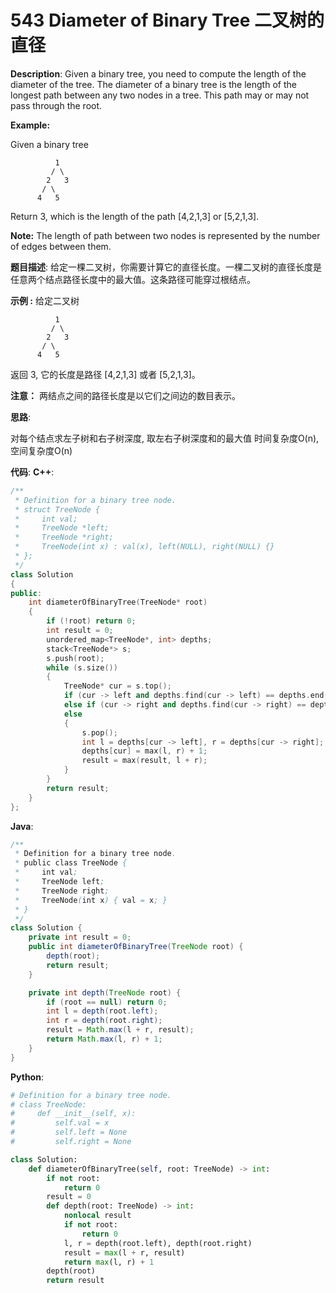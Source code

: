 # 543 Diameter of Binary Tree 二叉树的直径

__Description__:
Given a binary tree, you need to compute the length of the diameter of the tree. The diameter of a binary tree is the length of the longest path between any two nodes in a tree. This path may or may not pass through the root.

__Example:__

Given a binary tree

```text
          1
         / \
        2   3
       / \
      4   5
```

Return 3, which is the length of the path [4,2,1,3] or [5,2,1,3].

__Note:__
The length of path between two nodes is represented by the number of edges between them.

__题目描述__:
给定一棵二叉树，你需要计算它的直径长度。一棵二叉树的直径长度是任意两个结点路径长度中的最大值。这条路径可能穿过根结点。

__示例 :__
给定二叉树

```text
          1
         / \
        2   3
       / \
      4   5
```

返回 3, 它的长度是路径 [4,2,1,3] 或者 [5,2,1,3]。

__注意：__
两结点之间的路径长度是以它们之间边的数目表示。

__思路__:

对每个结点求左子树和右子树深度, 取左右子树深度和的最大值
时间复杂度O(n), 空间复杂度O(n)

__代码__:
__C++__:

```C++
/**
 * Definition for a binary tree node.
 * struct TreeNode {
 *     int val;
 *     TreeNode *left;
 *     TreeNode *right;
 *     TreeNode(int x) : val(x), left(NULL), right(NULL) {}
 * };
 */
class Solution 
{
public:
    int diameterOfBinaryTree(TreeNode* root) 
    {
        if (!root) return 0;
        int result = 0;
        unordered_map<TreeNode*, int> depths;
        stack<TreeNode*> s;
        s.push(root);
        while (s.size()) 
        {
            TreeNode* cur = s.top();
            if (cur -> left and depths.find(cur -> left) == depths.end()) s.push(cur -> left);
            else if (cur -> right and depths.find(cur -> right) == depths.end()) s.push(cur -> right);
            else 
            {
                s.pop();
                int l = depths[cur -> left], r = depths[cur -> right];
                depths[cur] = max(l, r) + 1;
                result = max(result, l + r);
            }
        }
        return result;
    }
};
```

__Java__:

```Java
/**
 * Definition for a binary tree node.
 * public class TreeNode {
 *     int val;
 *     TreeNode left;
 *     TreeNode right;
 *     TreeNode(int x) { val = x; }
 * }
 */
class Solution {
    private int result = 0;
    public int diameterOfBinaryTree(TreeNode root) {
        depth(root);
        return result;
    }

    private int depth(TreeNode root) {
        if (root == null) return 0;
        int l = depth(root.left);
        int r = depth(root.right);
        result = Math.max(l + r, result);
        return Math.max(l, r) + 1;
    }
}
```

__Python__:

```Python
# Definition for a binary tree node.
# class TreeNode:
#     def __init__(self, x):
#         self.val = x
#         self.left = None
#         self.right = None

class Solution:
    def diameterOfBinaryTree(self, root: TreeNode) -> int:
        if not root:
            return 0
        result = 0
        def depth(root: TreeNode) -> int:
            nonlocal result
            if not root:
                return 0
            l, r = depth(root.left), depth(root.right)
            result = max(l + r, result)
            return max(l, r) + 1
        depth(root)
        return result
```
